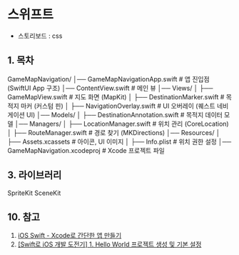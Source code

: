 


# 스위프트

- 스토리보드 : css

## 1. 목차
GameMapNavigation/
│── GameMapNavigationApp.swift  # 앱 진입점 (SwiftUI App 구조)
│── ContentView.swift           # 메인 뷰
│── Views/
│   ├── GameMapView.swift       # 지도 화면 (MapKit)
│   ├── DestinationMarker.swift # 목적지 마커 (커스텀 핀)
│   ├── NavigationOverlay.swift # UI 오버레이 (퀘스트 네비게이션 UI)
│── Models/
│   ├── DestinationAnnotation.swift # 목적지 데이터 모델
│── Managers/
│   ├── LocationManager.swift   # 위치 관리 (CoreLocation)
│   ├── RouteManager.swift      # 경로 찾기 (MKDirections)
│── Resources/
│   ├── Assets.xcassets         # 아이콘, UI 이미지
│   ├── Info.plist              # 위치 권한 설정
│── GameMapNavigation.xcodeproj # Xcode 프로젝트 파일


## 3. 라이브러리
SpriteKit
SceneKit

## 10. 참고


1. [iOS Swift - Xcode로 간단한 앱 만들기](https://uv0lpurmoon.tistory.com/21)
2. [[Swift로 iOS 개발 도전기] 1. Hello World 프로젝트 생성 및 기본 설정](https://velog.io/@acccdang/Swift%EB%A1%9C-iOS-%EA%B0%9C%EB%B0%9C-1.-Hello-World-%ED%94%84%EB%A1%9C%EC%A0%9D%ED%8A%B8-%EC%83%9D%EC%84%B1-%EB%B0%8F-%EA%B8%B0%EB%B3%B8-%EC%84%A4%EC%A0%95)




